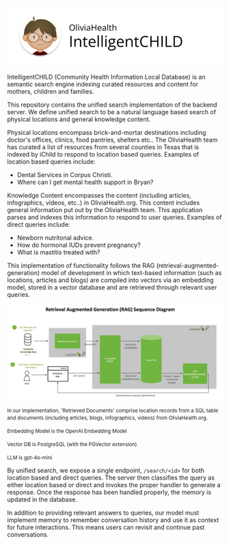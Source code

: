 <img src="https://raw.githubusercontent.com/oliviahealth/ichild-rag/refs/heads/main/assets/ichild-banner.png?token=GHSAT0AAAAAACF66JDCLKEKN5TTZWWSXYHEZYK4B3Q" />

IntelligentCHILD (Community Health Information Local Database) is an semantic search engine indexing curated resources and content for mothers, children and families.

This repository contains the unified search implementation of the backend server. We define unified search to be a natural language based search of physical locations and general knowledge content.

Physical locations encompass brick-and-mortar destinations including doctor's offices, clinics, food pantries, shelters etc..
The OliviaHealth team has curated a list of resources from several counties in Texas that is indexed by iChild to respond to location based queries. Examples of location based queries include:
<ul>
  <li>Dental Services in Corpus Christi.</li>
  <li>Where can I get mental health support in Bryan?</li>
</ul>

Knowledge Content encompasses the content (including articles, infographics, videos, etc..) in OliviaHealth.org. This content includes general information put out by the OliviaHealth team. This application parses and indexes this information to respond to user queries. Examples of direct queries include:
<ul>
  <li>Newborn nutritonal advice.</li>
  <li>How do hormonal IUDs prevent pregnancy?</li>
  <li>What is mastitis treated with?</li>
</ul>

This implementation of functionality follows the RAG (retrieval-augmented-generation) model of development in which text-based information (such as locations, articles and blogs) are compiled into vectors via an embedding model, stored in a vector database and are retrieved through relevant user queries.

<img src="https://raw.githubusercontent.com/oliviahealth/ichild-rag/refs/heads/main/assets/rag-sequence-diagram.jpg?token=GHSAT0AAAAAACF66JDD5ZZRSMRZE3DH3XUUZYK4TOA" />

<small>In our implementation, 'Retrieved Documents' comprise location records from a SQL table and documents (including articles, blogs, infographics, videos) from OliviaHealth.org.</small>  

<small>Embedding Model is the OpenAI Embedding Model</small>

<small>Vector DB is PostgreSQL (with the PGVector extension)</small>

<small>LLM is gpt-4o-mini</small>

By unified search, we expose a single endpoint, `/search/<id>` for both location based and direct queries. The server then classifies the query as either location based or direct and invokes the proper handler to generate a response. Once the response has been handled properly, the memory is updated in the database.

In addition to providing relevant answers to queries, our model must implement memory to remember conversation history and use it as context for future interactions. This means users can revisit and continue past conversations.